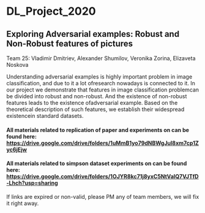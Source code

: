# DL_Project_2020
## Exploring Adversarial examples: Robust and Non-Robust features of pictures 

Team 25: Vladimir Dmitriev, Alexander Shumilov, Veronika Zorina, Elizaveta Noskova

Understanding adversarial examples is highly important problem in image classification, and due to it a lot ofresearch nowadays is connected to it. In our project we demonstrate that features in image classification problemcan be divided into robust and non-robust.  And the existence of non-robust features leads to the existence ofadversarial example. Based on the theoretical description of such features, we establish their widespread existencein standard datasets.

#### All materials related to replication of paper and experiments on can be found here: https://drive.google.com/drive/folders/1uMmB1yo79dNBWgJul8xm7cp1Zyc6jEjw

#### All materials related to simpson dataset experiments on can be found here: https://drive.google.com/drive/folders/1OJYR8kc71j8yxC5NtValQ7VJTfD-Lhch?usp=sharing

If links are expired or non-valid, please PM any of team members, we will fix it right away.

